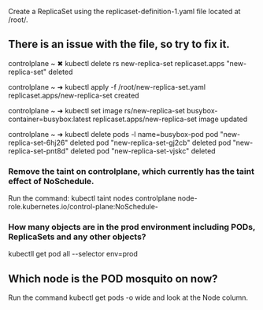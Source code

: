 Create a ReplicaSet using the replicaset-definition-1.yaml file located at /root/.


There is an issue with the file, so try to fix it.
-----------------------------------------------------------------------------------

controlplane ~ ✖ kubectl delete rs new-replica-set
replicaset.apps "new-replica-set" deleted

controlplane ~ ➜  kubectl apply -f /root/new-replica-set.yaml
replicaset.apps/new-replica-set created

controlplane ~ ➜  kubectl set image rs/new-replica-set busybox-container=busybox:latest
replicaset.apps/new-replica-set image updated

controlplane ~ ➜  kubectl delete pods -l name=busybox-pod
pod "new-replica-set-6hj26" deleted
pod "new-replica-set-gj2cb" deleted
pod "new-replica-set-pnt8d" deleted
pod "new-replica-set-vjskc" deleted

### Remove the taint on controlplane, which currently has the taint effect of NoSchedule.


Run the command: kubectl taint nodes controlplane node-role.kubernetes.io/control-plane:NoSchedule-








### How many objects are in the prod environment including PODs, ReplicaSets and any other objects?


kubectll get pod all --selector env=prod



## Which node is the POD mosquito on now?

Run the command kubectl get pods -o wide and look at the Node column.

